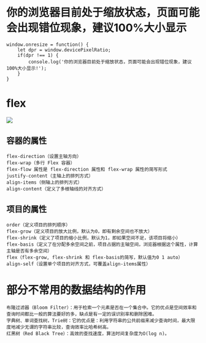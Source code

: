 #   你的浏览器目前处于缩放状态，页面可能会出现错位现象，建议100%大小显示
```
window.onresize = function() {
    let dpr = window.devicePixelRatio;
    if(dpr !== 1) {
        console.log('你的浏览器目前处于缩放状态，页面可能会出现错位现象，建议100%大小显示!');
    }
}
```
# flex
![](./img/flex.jpg)
## 容器的属性

```
flex-direction（设置主轴方向）
flex-wrap（多行 Flex 容器）
flex-flow 属性是 flex-direction 属性和 flex-wrap 属性的简写形式
justify-content（主轴上的排列方式）
align-items（侧轴上的排列方式）
align-content（定义了多根轴线的对齐方式）
```

## 项目的属性

```
order（定义项目的排列顺序）
flex-grow（定义项目的放大比例，默认为0，即有剩余空间也不放大）
flex-shrink（定义了项目的缩小比例，默认为1，即如果空间不足，该项目将缩小）
flex-basis（定义了在分配多余空间之前，项目占据的主轴空间，浏览器根据这个属性，计算主轴是否有多余空间）
flex（flex-grow, flex-shrink 和 flex-basis的简写，默认值为0 1 auto）
align-self（设置单个项目的对齐方式，可覆盖align-items属性）
```

#   部分不常用的数据结构的作用
```
布隆过滤器（Bloom Filter）：用于检索一个元素是否在一个集合中。它的优点是空间效率和查询时间都比一般的算法要好的多，缺点是有一定的误识别率和删除困难。
字典树、单词查找树，Trie树：它的优点是：利用字符串的公共前缀来减少查询时间，最大限度地减少无谓的字符串比较，查询效率比哈希树高。
红黑树（Red Black Tree）：高效的查找速度，算法时间复杂度为O(log n)。
```
